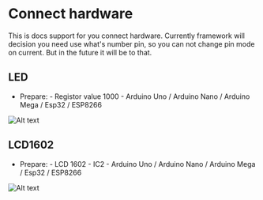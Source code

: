 # Connect hardware

This is docs support for you connect hardware. Currently framework will decision you need use what's number pin, so you can not change pin mode on current. But in the future it will be to that.

## LED
- Prepare:
        - Registor value 1000
        - Arduino Uno / Arduino Nano / Arduino Mega / Esp32 / ESP8266

![Alt text](../led.png)

## LCD1602
- Prepare:
        - LCD 1602
        - IC2
        - Arduino Uno / Arduino Nano / Arduino Mega / Esp32 / ESP8266

![Alt text](../LCD1602.jpeg)